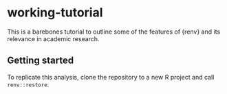 # working-tutorial

This is a barebones tutorial to outline some of the features of {renv} and its relevance in academic research.

## Getting started

To replicate this analysis, clone the repository to a new R project and call `renv::restore`.
